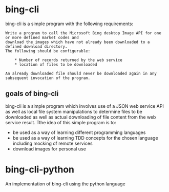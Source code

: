 # bing-cli
bing-cli is a simple program with the following requirements: 

```
Write a program to call the Microsoft Bing desktop Image API for one or more defined market codes and
download the images which have not already been downloaded to a defined download directory.  
The following should be configurable:

	* Number of records returned by the web service
	* location of files to be downloaded

An already downloaded file should never be downloaded again in any subsequent invocation of the program.
```


## goals of bing-cli
bing-cli is a simple program which involves use of a JSON web service API as well as local file system manipulations to determine files to be downloaded as well as actual downloading of file content from the web service result. Tthe idea of this simple program is to:

* be used as a way of learning different programming languages
* be used as a way of learning TDD concepts for the chosen language including mocking of remote services
* download images for personal use

# bing-cli-python
An implementation of bing-cli using the python language